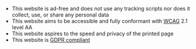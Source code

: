 * This website is ad-free and does not use any tracking scripts  nor does it collect, use, or share any personal data
* This website aims to be accessible and fully conformant with [WCAG](https://www.w3.org/WAI/standards-guidelines/wcag/) 2.1 level AA
* This website aspires to the speed and privacy of the printed page
* This website is [GDPR compliant](https://gdpr.eu/)

